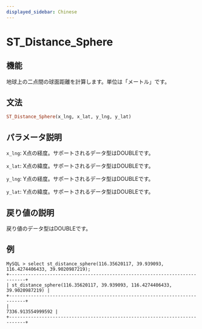 ```yaml
---
displayed_sidebar: Chinese
---
```


# ST_Distance_Sphere

## 機能

地球上の二点間の球面距離を計算します。単位は「メートル」です。

## 文法

```Haskell
ST_Distance_Sphere(x_lng, x_lat, y_lng, y_lat)
```

## パラメータ説明

`x_lng`: X点の経度。サポートされるデータ型はDOUBLEです。

`x_lat`: X点の緯度。サポートされるデータ型はDOUBLEです。

`y_lng`: Y点の経度。サポートされるデータ型はDOUBLEです。

`y_lat`: Y点の緯度。サポートされるデータ型はDOUBLEです。

## 戻り値の説明

戻り値のデータ型はDOUBLEです。

## 例

```Plain Text
MySQL > select st_distance_sphere(116.35620117, 39.939093, 116.4274406433, 39.9020987219);
+----------------------------------------------------------------------------+
| st_distance_sphere(116.35620117, 39.939093, 116.4274406433, 39.9020987219) |
+----------------------------------------------------------------------------+
|                                                          7336.913554999592 |
+----------------------------------------------------------------------------+
```
